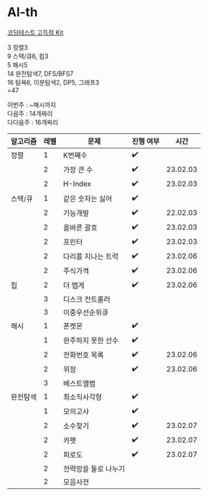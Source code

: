 # Al-th

[코딩테스트 고득점 Kit](https://school.programmers.co.kr/learn/challenges?tab=algorithm_practice_kit)



3 정렬3   
9 스택/큐6, 힙3   
5 해시5   
14 완전탐색7, DFS/BFS7   
16 탐욕6, 이분탐색2, DP5, 그래프3   
=47



이번주 : ~해시까지   
다음주 : 14개짜리   
다다음주 : 16개짜리   

|알고리즘|레벨|문제|진행 여부|시간|
|------|---|---|---|---|
|정렬|1|K번째수|:heavy_check_mark:||
||2|가장 큰 수|:heavy_check_mark:|23.02.03|
||2|H-Index|:heavy_check_mark:|23.02.03|
|스택/큐|1|같은 숫자는 싫어|:heavy_check_mark:||
||2|기능개발|:heavy_check_mark:|22.02.03|
||2|올바른 괄호|:heavy_check_mark:|23.02.03|
||2|프린터|:heavy_check_mark:|23.02.03|
||2|다리를 지나는 트럭|:heavy_check_mark:|23.02.06|
||2|주식가격|:heavy_check_mark:|23.02.06|
|힙|2|더 맵게|:heavy_check_mark:|23.02.06|
||3|디스크 컨트롤러|||
||3|이중우선순위큐|||
|해시|1|폰켓몬|:heavy_check_mark:||
||1|완주하지 못한 선수|:heavy_check_mark:||
||2|전화번호 목록|:heavy_check_mark:|23.02.06|
||2|위장|:heavy_check_mark:|23.02.06|
||3|베스트앨범|||
|완전탐색|1|최소직사각형|:heavy_check_mark:||
||1|모의고사|:heavy_check_mark:||
||2|소수찾기|:heavy_check_mark:|23.02.07|
||2|카펫|:heavy_check_mark:|23.02.07|
||2|피로도|:heavy_check_mark:|23.02.07|
||2|전력망을 둘로 나누기|||
||2|모음사전|||
